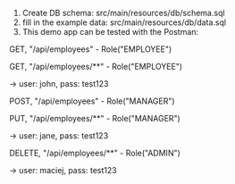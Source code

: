 1. Create DB schema: src/main/resources/db/schema.sql
2. fill in the example data: src/main/resources/db/data.sql
3. This demo app can be tested with the Postman:

GET, "/api/employees" - Role("EMPLOYEE")

GET, "/api/employees/**" - Role("EMPLOYEE")

-> user: john, pass: test123

POST, "/api/employees" - Role("MANAGER")

PUT, "/api/employees/**" - Role("MANAGER")

-> user: jane, pass: test123

DELETE, "/api/employees/**" - Role("ADMIN")

-> user: maciej, pass: test123
